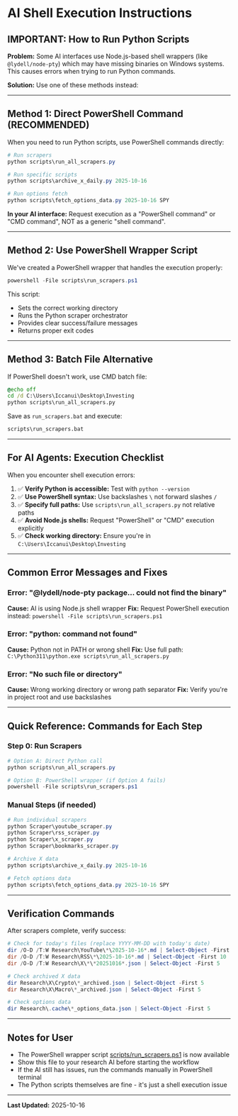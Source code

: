 # AI Shell Execution Instructions

## IMPORTANT: How to Run Python Scripts

**Problem:** Some AI interfaces use Node.js-based shell wrappers (like `@lydell/node-pty`) which may have missing binaries on Windows systems. This causes errors when trying to run Python commands.

**Solution:** Use one of these methods instead:

---

## Method 1: Direct PowerShell Command (RECOMMENDED)

When you need to run Python scripts, use PowerShell commands directly:

```powershell
# Run scrapers
python scripts\run_all_scrapers.py

# Run specific scripts
python scripts\archive_x_daily.py 2025-10-16

# Run options fetch
python scripts\fetch_options_data.py 2025-10-16 SPY
```

**In your AI interface:** Request execution as a "PowerShell command" or "CMD command", NOT as a generic "shell command".

---

## Method 2: Use PowerShell Wrapper Script

We've created a PowerShell wrapper that handles the execution properly:

```powershell
powershell -File scripts\run_scrapers.ps1
```

This script:
- Sets the correct working directory
- Runs the Python scraper orchestrator
- Provides clear success/failure messages
- Returns proper exit codes

---

## Method 3: Batch File Alternative

If PowerShell doesn't work, use CMD batch file:

```cmd
@echo off
cd /d C:\Users\Iccanui\Desktop\Investing
python scripts\run_all_scrapers.py
```

Save as `run_scrapers.bat` and execute:
```cmd
scripts\run_scrapers.bat
```

---

## For AI Agents: Execution Checklist

When you encounter shell execution errors:

1. ✅ **Verify Python is accessible:** Test with `python --version`
2. ✅ **Use PowerShell syntax:** Use backslashes `\` not forward slashes `/`
3. ✅ **Specify full paths:** Use `scripts\run_all_scrapers.py` not relative paths
4. ✅ **Avoid Node.js shells:** Request "PowerShell" or "CMD" execution explicitly
5. ✅ **Check working directory:** Ensure you're in `C:\Users\Iccanui\Desktop\Investing`

---

## Common Error Messages and Fixes

### Error: "@lydell/node-pty package... could not find the binary"
**Cause:** AI is using Node.js shell wrapper
**Fix:** Request PowerShell execution instead: `powershell -File scripts\run_scrapers.ps1`

### Error: "python: command not found"
**Cause:** Python not in PATH or wrong shell
**Fix:** Use full path: `C:\Python311\python.exe scripts\run_all_scrapers.py`

### Error: "No such file or directory"
**Cause:** Wrong working directory or wrong path separator
**Fix:** Verify you're in project root and use backslashes

---

## Quick Reference: Commands for Each Step

### Step 0: Run Scrapers
```powershell
# Option A: Direct Python call
python scripts\run_all_scrapers.py

# Option B: PowerShell wrapper (if Option A fails)
powershell -File scripts\run_scrapers.ps1
```

### Manual Steps (if needed)
```powershell
# Run individual scrapers
python Scraper\youtube_scraper.py
python Scraper\rss_scraper.py
python Scraper\x_scraper.py
python Scraper\bookmarks_scraper.py

# Archive X data
python scripts\archive_x_daily.py 2025-10-16

# Fetch options data
python scripts\fetch_options_data.py 2025-10-16 SPY
```

---

## Verification Commands

After scrapers complete, verify success:

```powershell
# Check for today's files (replace YYYY-MM-DD with today's date)
dir /O-D /T:W Research\YouTube\*\2025-10-16*.md | Select-Object -First 10
dir /O-D /T:W Research\RSS\*\2025-10-16*.md | Select-Object -First 10
dir /O-D /T:W Research\X\*\*20251016*.json | Select-Object -First 5

# Check archived X data
dir Research\X\Crypto\*_archived.json | Select-Object -First 5
dir Research\X\Macro\*_archived.json | Select-Object -First 5

# Check options data
dir Research\.cache\*_options_data.json | Select-Object -First 5
```

---

## Notes for User

- The PowerShell wrapper script [scripts/run_scrapers.ps1](../scripts/run_scrapers.ps1) is now available
- Show this file to your research AI before starting the workflow
- If the AI still has issues, run the commands manually in PowerShell terminal
- The Python scripts themselves are fine - it's just a shell execution issue

---

**Last Updated:** 2025-10-16
